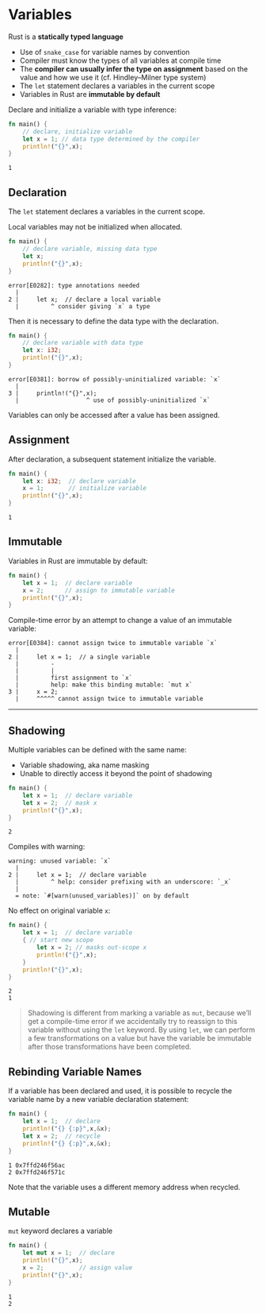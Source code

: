 # Variables

Rust is a **statically typed language**

* Use of `snake_case` for variable names by convention
* Compiler must know the types of all variables at compile time
* The **compiler can usually infer the type on assignment** 
  based on the value and how we use it (cf. Hindley–Milner type system)
* The `let` statement declares a variables in the current scope
* Variables in Rust are **immutable by default**

Declare and initialize a variable with type inference:

```rust
fn main() {
    // declare, initialize variable
    let x = 1; // data type determined by the compiler
    println!("{}",x);
}
```
```
1
```

## Declaration

The `let` statement declares a variables in the current scope.

Local variables may not be initialized when allocated. 

```rust
fn main() {
    // declare variable, missing data type
    let x;
    println!("{}",x);
}
```
```
error[E0282]: type annotations needed
  |
2 |     let x;  // declare a local variable
  |         ^ consider giving `x` a type
```

Then it is necessary to define the data type with the declaration.

```rust
fn main() {
    // declare variable with data type
    let x: i32;
    println!("{}",x);
}
```
```
error[E0381]: borrow of possibly-uninitialized variable: `x`
  |
3 |     println!("{}",x);
  |                   ^ use of possibly-uninitialized `x`
```

Variables can only be accessed after a value has been assigned.

## Assignment

After declaration, a subsequent statement initialize the variable.

```rust
fn main() {
    let x: i32;  // declare variable
    x = 1;       // initialize variable
    println!("{}",x);
}
```
```
1
```

## Immutable

Variables in Rust are immutable by default:

```rust
fn main() {
    let x = 1;  // declare variable
    x = 2;      // assign to immutable variable
    println!("{}",x);
}
```

Compile-time error by an attempt to change a value of an immutable variable:

```
error[E0384]: cannot assign twice to immutable variable `x`
  |
2 |     let x = 1;  // a single variable
  |         -
  |         |
  |         first assignment to `x`
  |         help: make this binding mutable: `mut x`
3 |     x = 2;
  |     ^^^^^ cannot assign twice to immutable variable
```


---

## Shadowing

Multiple variables can be defined with the same name:

* Variable shadowing, aka name masking
* Unable to directly access it beyond the point of shadowing

```rust
fn main() {
    let x = 1;  // declare variable
    let x = 2;  // mask x
    println!("{}",x);
}
```
```
2
```

Compiles with warning:

```
warning: unused variable: `x`
  |
2 |     let x = 1;  // declare variable
  |         ^ help: consider prefixing with an underscore: `_x`
  |
  = note: `#[warn(unused_variables)]` on by default
```

No effect on original variable `x`:

```rust
fn main() {
    let x = 1;  // declare variable
    { // start new scope
        let x = 2; // masks out-scope x
        println!("{}",x);
    }
    println!("{}",x);
}
```
```
2
1
```

> Shadowing is different from marking a variable as `mut`, because we’ll get a
> compile-time error if we accidentally try to reassign to this variable without
> using the `let` keyword. By using `let`, we can perform a few transformations
> on a value but have the variable be immutable after those transformations have
> been completed.

## Rebinding Variable Names

If a variable has been declared and used, it is possible to recycle the variable
name by a new variable declaration statement:

```rust
fn main() {
    let x = 1;  // declare
    println!("{} {:p}",x,&x);
    let x = 2;  // recycle
    println!("{} {:p}",x,&x);
}
```
```
1 0x7ffd246f56ac
2 0x7ffd246f571c
```

Note that the variable uses a different memory address when recycled.

## Mutable

`mut` keyword declares a variable 

```rust
fn main() {
    let mut x = 1;  // declare
    println!("{}",x);
    x = 2;          // assign value
    println!("{}",x);
}
```
```
1
2
```

